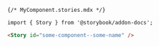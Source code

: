 ```md renderer="common" language="mdx"
{/* MyComponent.stories.mdx */}

import { Story } from '@storybook/addon-docs';

<Story id="some-component--some-name" />
```
